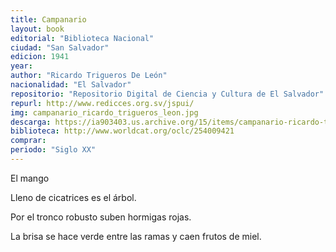 ```yaml
---
title: Campanario
layout: book
editorial: "Biblioteca Nacional"
ciudad: "San Salvador"
edicion: 1941
year: 
author: "Ricardo Trigueros De León"
nacionalidad: "El Salvador"
repositorio: "Repositorio Digital de Ciencia y Cultura de El Salvador"
repurl: http://www.redicces.org.sv/jspui/
img: campanario_ricardo_trigueros_leon.jpg
descarga: https://ia903403.us.archive.org/15/items/campanario-ricardo-trigueros-de-leon/Campanario%20-%20Ricardo%20Trigueros%20de%20Le%C3%B3n.pdf
biblioteca: http://www.worldcat.org/oclc/254009421
comprar: 
periodo: "Siglo XX"
---
```

 

El mango

Lleno de cicatrices es el árbol.
 
Por el tronco robusto suben hormigas rojas.
 
La brisa se hace verde entre las ramas y caen frutos de miel.
